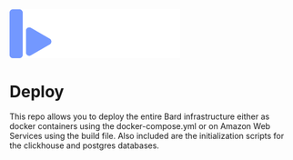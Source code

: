 <img src="https://github.com/bard-rr/.github/blob/main/profile/logo2.png?raw=true" width="300">

# Deploy

This repo allows you to deploy the entire Bard infrastructure either as docker containers using the docker-compose.yml or on Amazon Web Services using the
build file. Also included are the initialization scripts for the clickhouse and postgres databases.
